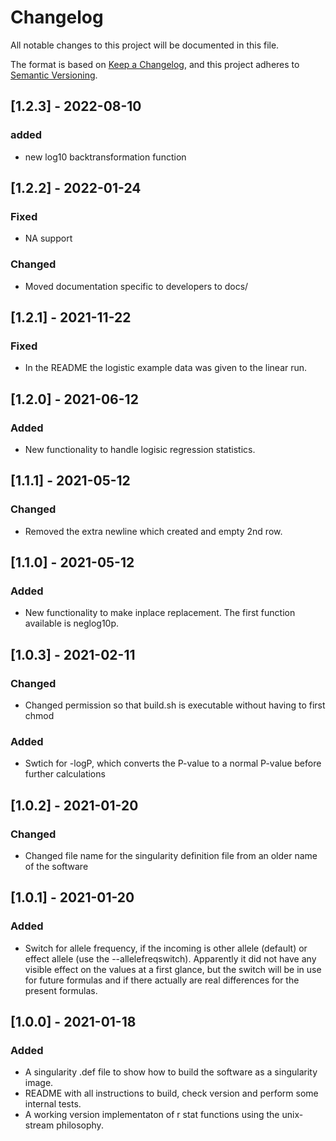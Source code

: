 # Changelog
All notable changes to this project will be documented in this file.

The format is based on [Keep a Changelog](https://keepachangelog.com/en/1.0.0/),
and this project adheres to [Semantic Versioning](https://semver.org/spec/v2.0.0.html).

## [1.2.3] - 2022-08-10
### added
- new log10 backtransformation function

## [1.2.2] - 2022-01-24
### Fixed
- NA support 

### Changed
- Moved documentation specific to developers to docs/ 

## [1.2.1] - 2021-11-22
### Fixed
- In the README the logistic example data was given to the linear run.

## [1.2.0] - 2021-06-12
### Added
- New functionality to handle logisic regression statistics.

## [1.1.1] - 2021-05-12
### Changed
- Removed the extra newline which created and empty 2nd row.

## [1.1.0] - 2021-05-12
### Added
- New functionality to make inplace replacement. The first function available is neglog10p.

## [1.0.3] - 2021-02-11
### Changed
- Changed permission so that build.sh is executable without having to first chmod

### Added
- Swtich for -logP, which converts the P-value to a normal P-value before further calculations

## [1.0.2] - 2021-01-20
### Changed
- Changed file name for the singularity definition file from an older name of the software


## [1.0.1] - 2021-01-20
### Added
- Switch for allele frequency, if the incoming is other allele (default) or effect allele (use the --allelefreqswitch). Apparently it did not have any visible effect on the values at a first glance, but the switch will be in use for future formulas and if there actually are real differences for the present formulas.


## [1.0.0] - 2021-01-18
### Added
- A singularity .def file to show how to build the software as a singularity image.
- README with all instructions to build, check version and perform some internal tests.
- A working version implementaton of r stat functions using the unix-stream philosophy.

